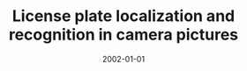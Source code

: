 ---
# Documentation: https://wowchemy.com/docs/managing-content/

title: License plate localization and recognition in camera pictures
subtitle: ''
summary: ''
authors:
- kwasnicka
- Bartosz Wawrzyniak
tags: []
categories: []
date: '2002-01-01'
lastmod: 2022-10-07T05:00:00Z
featured: false
draft: false

# Featured image
# To use, add an image named `featured.jpg/png` to your page's folder.
# Focal points: Smart, Center, TopLeft, Top, TopRight, Left, Right, BottomLeft, Bottom, BottomRight.
image:
  caption: ''
  focal_point: ''
  preview_only: false

# Projects (optional).
#   Associate this post with one or more of your projects.
#   Simply enter your project's folder or file name without extension.
#   E.g. `projects = ["internal-project"]` references `content/project/deep-learning/index.md`.
#   Otherwise, set `projects = []`.
projects: []
publishDate: '2022-10-07T04:59:59.270059Z'
publication_types:
- '1'
abstract: ''
publication: '*Methods of artificial intelligence, Gliwice, 13-15 November 2002*'
---